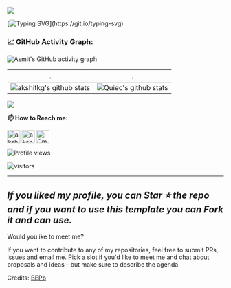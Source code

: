 ![](./src/header_.png)

[![Typing SVG](https://readme-typing-svg.herokuapp.com?color=%2336BCF7&center=true&vCenter=true&width=600&lines=Hi+there+👋,+I+am+Akshit+Kumar+Gautam;+Welcome+to+My+GitHub!;Always+learning+new+things;)](https://git.io/typing-svg)


<!--   GitHub stats graph -->
### 📈 GitHub Activity Graph:
![Asmit's GitHub activity graph](https://activity-graph.herokuapp.com/graph?username=akshitkg&hide_border=true&theme=redical)

 . | .
--- | --- 
![akshitkg's github stats](https://github-readme-stats.vercel.app/api?username=akshitkg&show_icons=true&theme=radical&include_all_commits=true) | ![Quiec's github stats](https://github-readme-stats.vercel.app/api/top-langs/?username=akshitkg&theme=radical&layout=compact)

<img src="https://github-readme-streak-stats.herokuapp.com/?user=akshitkg"></img>


**📫 How to Reach me:**
<p align="left">
<a href="https://twitter.com/akshitkg" target="blank"><img align="center" src="https://raw.githubusercontent.com/akshitkg/akshitkg/master/assets/twitter.svg" alt="akshitkg" height="30" width="30" /></a>
<a href="https://inkedin.com/in/akshit-kumar-gautam-95a647222/" target="blank"><img align="center" src="https://raw.githubusercontent.com/akshitkg/akshitkg/master/assets/linkedin.svg" alt="akshitkg" height="30" width="30" /></a>
<a href="mailto:akshitkumargautam@gmail.com" target="blank"><img align="center" src="https://raw.githubusercontent.com/akshitkg/akshitkg/master/assets/gmail.svg" alt="Gmail" height="30" width="30" /></a>
</p>



![Profile views](https://gpvc.arturio.dev/akshitkg)

<p align="left">
<img src="https://visitor-badge.laobi.icu/badge?page_id=akshitkg.akshitkg" alt="visitors"/>
</p>


---
  *If you liked my profile, you can Star ⭐ the repo and if you want to use this template you can Fork it and can use.*
---
Would you ike to meet me?

If you want to contribute to any of my repositories, feel free to submit PRs, issues and email me. Pick a slot if you'd like to meet me and chat about proposals and ideas - but make sure to describe the agenda

Credits: <a href="https://github.com/BEPb">BEPb</a>
